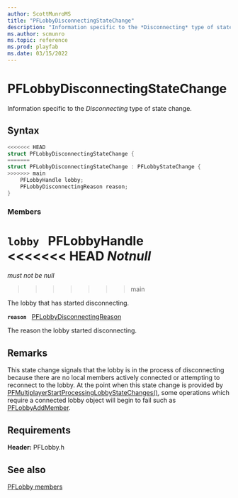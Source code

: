 ```yaml
---
author: ScottMunroMS
title: "PFLobbyDisconnectingStateChange"
description: "Information specific to the *Disconnecting* type of state change."
ms.author: scmunro
ms.topic: reference
ms.prod: playfab
ms.date: 03/15/2022
---
```


# PFLobbyDisconnectingStateChange  

Information specific to the *Disconnecting* type of state change.  

## Syntax  
  
```cpp
<<<<<<< HEAD
struct PFLobbyDisconnectingStateChange {  
=======
struct PFLobbyDisconnectingStateChange : PFLobbyStateChange {  
>>>>>>> main
    PFLobbyHandle lobby;  
    PFLobbyDisconnectingReason reason;  
}  
```
  
### Members  
  
**`lobby`** &nbsp; PFLobbyHandle  
<<<<<<< HEAD
*_Notnull_*  
=======
*must not be null*  
>>>>>>> main
  
The lobby that has started disconnecting.
  
**`reason`** &nbsp; [PFLobbyDisconnectingReason](../enums/pflobbydisconnectingreason.md)  
  
The reason the lobby started disconnecting.
  
## Remarks  
  
This state change signals that the lobby is in the process of disconnecting because there are no local members actively connected or attempting to reconnect to the lobby. At the point when this state change is provided by [PFMultiplayerStartProcessingLobbyStateChanges()](../functions/pfmultiplayerstartprocessinglobbystatechanges.md), some operations which require a connected lobby object will begin to fail such as [PFLobbyAddMember](../functions/pflobbyaddmember.md).
  
## Requirements  
  
**Header:** PFLobby.h
  
## See also  
[PFLobby members](../pflobby_members.md)  

  
  
